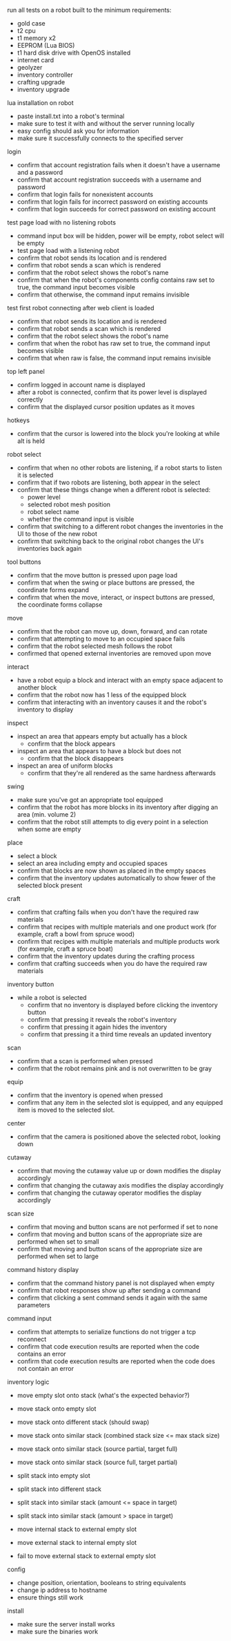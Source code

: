 run all tests on a robot built to the minimum requirements:
* gold case
* t2 cpu
* t1 memory x2
* EEPROM (Lua BIOS)
* t1 hard disk drive with OpenOS installed
* internet card
* geolyzer
* inventory controller
* crafting upgrade
* inventory upgrade

lua installation on robot
* paste install.txt into a robot's terminal
* make sure to test it with and without the server running locally
* easy config should ask you for information
* make sure it successfully connects to the specified server

login
* confirm that account registration fails when it doesn't have a username and a password
* confirm that account registration succeeds with a username and password
* confirm that login fails for nonexistent accounts
* confirm that login fails for incorrect password on existing accounts
* confirm that login succeeds for correct password on existing account

test page load with no listening robots
* command input box will be hidden, power will be empty, robot select will be empty
* test page load with a listening robot
* confirm that robot sends its location and is rendered 
* confirm that robot sends a scan which is rendered
* confirm that the robot select shows the robot's name
* confirm that when the robot's components config contains raw set to true, the command input becomes visible
* confirm that otherwise, the command input remains invisible

test first robot connecting after web client is loaded
* confirm that robot sends its location and is rendered 
* confirm that robot sends a scan which is rendered
* confirm that the robot select shows the robot's name
* confirm that when the robot has raw set to true, the command input becomes visible
* confirm that when raw is false, the command input remains invisible

top left panel
* confirm logged in account name is displayed
* after a robot is connected, confirm that its power level is displayed correctly
* confirm that the displayed cursor position updates as it moves

hotkeys
* confirm that the cursor is lowered into the block you're looking at while alt is held

robot select
* confirm that when no other robots are listening, if a robot starts to listen it is selected
* confirm that if two robots are listening, both appear in the select
* confirm that these things change when a different robot is selected:
  * power level
  * selected robot mesh position
  * robot select name
  * whether the command input is visible
* confirm that switching to a different robot changes the inventories in the UI to those of the new robot
* confirm that switching back to the original robot changes the UI's inventories back again

tool buttons
* confirm that the move button is pressed upon page load
* confirm that when the swing or place buttons are pressed, the coordinate forms expand
* confirm that when the move, interact, or inspect buttons are pressed, the coordinate forms collapse

move
* confirm that the robot can move up, down, forward, and can rotate
* confirm that attempting to move to an occupied space fails
* confirm that the robot selected mesh follows the robot
* confirmed that opened external inventories are removed upon move

interact
* have a robot equip a block and interact with an empty space adjacent to another block
* confirm that the robot now has 1 less of the equipped block
* confirm that interacting with an inventory causes it and the robot's inventory to display

inspect
* inspect an area that appears empty but actually has a block
  * confirm that the block appears
* inspect an area that appears to have a block but does not
  * confirm that the block disappears
* inspect an area of uniform blocks
  * confirm that they're all rendered as the same hardness afterwards

swing
* make sure you've got an appropriate tool equipped
* confirm that the robot has more blocks in its inventory after digging an area (min. volume 2)
* confirm that the robot still attempts to dig every point in a selection when some are empty

place
* select a block
* select an area including empty and occupied spaces
* confirm that blocks are now shown as placed in the empty spaces
* confirm that the inventory updates automatically to show fewer of the selected block present

craft
* confirm that crafting fails when you don't have the required raw materials
* confirm that recipes with multiple materials and one product work (for example, craft a bowl from spruce wood)
* confirm that recipes with multiple materials and multiple products work (for example, craft a spruce boat)
* confirm that the inventory updates during the crafting process
* confirm that crafting succeeds when you do have the required raw materials

inventory button
* while a robot is selected
  * confirm that no inventory is displayed before clicking the inventory button
  * confirm that pressing it reveals the robot's inventory
  * confirm that pressing it again hides the inventory
  * confirm that pressing it a third time reveals an updated inventory

scan
* confirm that a scan is performed when pressed
* confirm that the robot remains pink and is not overwritten to be gray

equip
* confirm that the inventory is opened when pressed
* confirm that any item in the selected slot is equipped, and any equipped item is moved to the selected slot.

center
* confirm that the camera is positioned above the selected robot, looking down

cutaway
* confirm that moving the cutaway value up or down modifies the display accordingly
* confirm that changing the cutaway axis modifies the display accordingly
* confirm that changing the cutaway operator modifies the display accordingly

scan size
* confirm that moving and button scans are not performed if set to none
* confirm that moving and button scans of the appropriate size are performed when set to small
* confirm that moving and button scans of the appropriate size are performed when set to large

command history display
* confirm that the command history panel is not displayed when empty
* confirm that robot responses show up after sending a command
* confirm that clicking a sent command sends it again with the same parameters

command input
* confirm that attempts to serialize functions do not trigger a tcp reconnect
* confirm that code execution results are reported when the code contains an error
* confirm that code execution results are reported when the code does not contain an error

inventory logic
* move empty slot onto stack (what's the expected behavior?)
* move stack onto empty slot
* move stack onto different stack (should swap)
* move stack onto similar stack (combined stack size <= max stack size)
* move stack onto similar stack (source partial, target full)
* move stack onto similar stack (source full, target partial)

* split stack into empty slot
* split stack into different stack
* split stack into similar stack (amount <= space in target)
* split stack into similar stack (amount > space in target)

* move internal stack to external empty slot
* move external stack to internal empty slot
* fail to move external stack to external empty slot

config
* change position, orientation, booleans to string equivalents
* change ip address to hostname
* ensure things still work

install
* make sure the server install works
* make sure the binaries work